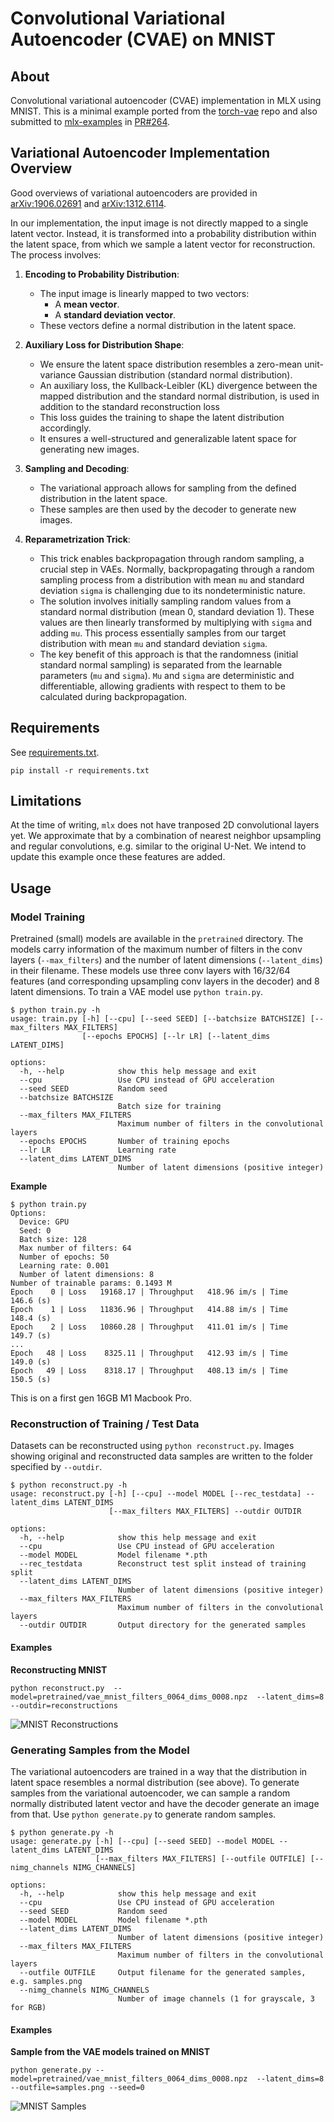 # Convolutional Variational Autoencoder (CVAE) on MNIST

## About

Convolutional variational autoencoder (CVAE) implementation in MLX using MNIST. This is a minimal example ported from the [torch-vae](https://github.com/menzHSE/torch-vae) repo and also submitted to [mlx-examples](https://github.com/ml-explore/mlx-examples) in [PR#264](https://github.com/ml-explore/mlx-examples/pull/264). 


## Variational Autoencoder Implementation Overview

Good overviews of variational autoencoders are provided in [arXiv:1906.02691](https://arxiv.org/abs/1906.02691) and [arXiv:1312.6114](https://arxiv.org/abs/1312.6114).

In our implementation, the input image is not directly mapped to a single latent vector. Instead, it is transformed into a probability distribution within the latent space, from which we sample a latent vector for reconstruction. The process involves:

1. **Encoding to Probability Distribution**: 
   - The input image is linearly mapped to two vectors: 
     - A **mean vector**.
     - A **standard deviation vector**.
   - These vectors define a normal distribution in the latent space.

2. **Auxiliary Loss for Distribution Shape**: 
   - We ensure the latent space distribution resembles a zero-mean unit-variance Gaussian distribution (standard normal distribution).
   - An auxiliary loss, the Kullback-Leibler (KL) divergence between the mapped distribution and the standard normal distribution, is used in addition to the standard reconstruction loss
   - This loss guides the training to shape the latent distribution accordingly.
   - It ensures a well-structured and generalizable latent space for generating new images.

3. **Sampling and Decoding**: 
   - The variational approach allows for sampling from the defined distribution in the latent space.
   - These samples are then used by the decoder to generate new images.

4. **Reparametrization Trick**:
   - This trick enables backpropagation through random sampling, a crucial step in VAEs. Normally, backpropagating through a random sampling process from a distribution with mean ```mu``` and standard deviation ```sigma``` is challenging due to its nondeterministic nature.
   - The solution involves initially sampling random values from a standard normal distribution (mean 0, standard deviation 1). These values are then linearly transformed by multiplying with ```sigma``` and adding ```mu```. This process essentially samples from our target distribution with mean ```mu``` and standard deviation ```sigma```.
   - The key benefit of this approach is that the randomness (initial standard normal sampling) is separated from the learnable parameters (```mu``` and ```sigma```). ```Mu``` and ```sigma``` are deterministic and differentiable, allowing gradients with respect to them to be calculated during backpropagation. 


## Requirements

See [requirements.txt](requirements.txt). 

```pip install -r requirements.txt```

## Limitations

At the time of writing, ```mlx``` does not have tranposed 2D convolutional layers yet. We approximate that by a combination of nearest neighbor upsampling and regular convolutions, e.g. similar to the original U-Net. We intend to update this example once these features are added. 

## Usage

### Model Training

Pretrained (small) models  are available in the ```pretrained``` directory. The models carry information of the maximum number of filters in the conv layers (```--max_filters```) and the number of latent dimensions (```--latent_dims```) in their filename. These models use three conv layers with 16/32/64 features (and corresponding upsampling conv layers in the decoder) and 8 latent dimensions. To train a VAE model use ```python train.py```. 

```
$ python train.py -h
usage: train.py [-h] [--cpu] [--seed SEED] [--batchsize BATCHSIZE] [--max_filters MAX_FILTERS]
                [--epochs EPOCHS] [--lr LR] [--latent_dims LATENT_DIMS]

options:
  -h, --help            show this help message and exit
  --cpu                 Use CPU instead of GPU acceleration
  --seed SEED           Random seed
  --batchsize BATCHSIZE
                        Batch size for training
  --max_filters MAX_FILTERS
                        Maximum number of filters in the convolutional layers
  --epochs EPOCHS       Number of training epochs
  --lr LR               Learning rate
  --latent_dims LATENT_DIMS
                        Number of latent dimensions (positive integer)
```
**Example**

```
$ python train.py 
Options: 
  Device: GPU
  Seed: 0
  Batch size: 128
  Max number of filters: 64
  Number of epochs: 50
  Learning rate: 0.001
  Number of latent dimensions: 8
Number of trainable params: 0.1493 M
Epoch    0 | Loss   19168.17 | Throughput   418.96 im/s | Time    146.6 (s)
Epoch    1 | Loss   11836.96 | Throughput   414.88 im/s | Time    148.4 (s)
Epoch    2 | Loss   10860.28 | Throughput   411.01 im/s | Time    149.7 (s)
...
Epoch   48 | Loss    8325.11 | Throughput   412.93 im/s | Time    149.0 (s)
Epoch   49 | Loss    8318.17 | Throughput   408.13 im/s | Time    150.5 (s)
```

This is on a first gen 16GB M1 Macbook Pro. 

### Reconstruction of Training / Test Data

Datasets can be reconstructed using ```python reconstruct.py```. Images showing original and reconstructed data samples are written to the folder specified by ```--outdir```.

``` 
$ python reconstruct.py -h
usage: reconstruct.py [-h] [--cpu] --model MODEL [--rec_testdata] --latent_dims LATENT_DIMS
                      [--max_filters MAX_FILTERS] --outdir OUTDIR

options:
  -h, --help            show this help message and exit
  --cpu                 Use CPU instead of GPU acceleration
  --model MODEL         Model filename *.pth
  --rec_testdata        Reconstruct test split instead of training split
  --latent_dims LATENT_DIMS
                        Number of latent dimensions (positive integer)
  --max_filters MAX_FILTERS
                        Maximum number of filters in the convolutional layers
  --outdir OUTDIR       Output directory for the generated samples
```


#### Examples

**Reconstructing MNIST**

```python reconstruct.py  --model=pretrained/vae_mnist_filters_0064_dims_0008.npz  --latent_dims=8 --outdir=reconstructions```

![MNIST Reconstructions](assets/rec_mnist.png)



### Generating Samples from the Model

The variational autoencoders are trained in a way that the distribution in latent space resembles a normal distribution (see above). To generate samples from the variational autoencoder, we can sample a random normally distributed latent vector and have the decoder generate an image from that. Use ```python generate.py``` to generate random samples. 


``` 
$ python generate.py -h
usage: generate.py [-h] [--cpu] [--seed SEED] --model MODEL --latent_dims LATENT_DIMS
                   [--max_filters MAX_FILTERS] [--outfile OUTFILE] [--nimg_channels NIMG_CHANNELS]

options:
  -h, --help            show this help message and exit
  --cpu                 Use CPU instead of GPU acceleration
  --seed SEED           Random seed
  --model MODEL         Model filename *.pth
  --latent_dims LATENT_DIMS
                        Number of latent dimensions (positive integer)
  --max_filters MAX_FILTERS
                        Maximum number of filters in the convolutional layers
  --outfile OUTFILE     Output filename for the generated samples, e.g. samples.png
  --nimg_channels NIMG_CHANNELS
                        Number of image channels (1 for grayscale, 3 for RGB)
```

#### Examples

**Sample from the VAE models trained on MNIST**

```python generate.py --model=pretrained/vae_mnist_filters_0064_dims_0008.npz  --latent_dims=8 --outfile=samples.png --seed=0``` 

![MNIST Samples](assets/samples_mnist.png)

